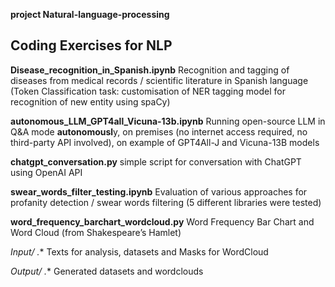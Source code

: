 **project Natural-language-processing**
## Coding Exercises for NLP

**Disease_recognition_in_Spanish.ipynb** Recognition and tagging of diseases from medical records / scientific literature in Spanish language (Token Classification task: customisation of NER tagging model for recognition of new entity using spaCy)

**autonomous_LLM_GPT4all_Vicuna-13b.ipynb**  Running open-source LLM in Q&A mode **autonomousl**y, on premises (no internet access required, no third-party API involved), on example of GPT4All-J and Vicuna-13B models


**chatgpt_conversation.py** simple script for conversation with ChatGPT using OpenAI API


**swear_words_filter_testing.ipynb** Evaluation of various approaches for profanity detection / swear words filtering (5 different libraries were tested)  


**word_frequency_barchart_wordcloud.py**    Word Frequency Bar Chart and Word Cloud (from Shakespeare’s Hamlet)

**Input/* .**   Texts for analysis, datasets and Masks for WordCloud 

**Output/* .**   Generated datasets and wordclouds 

